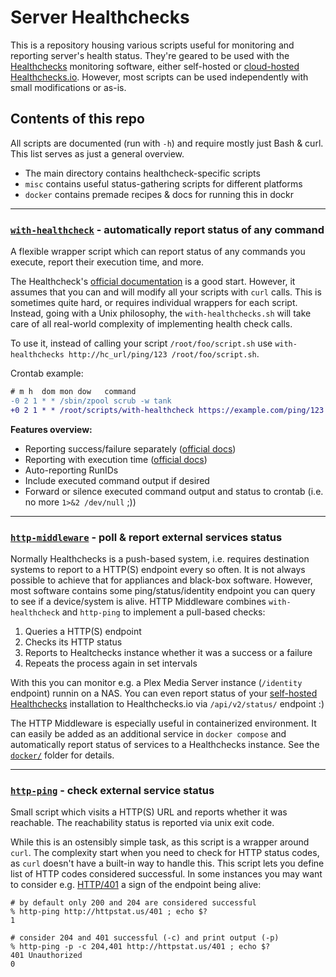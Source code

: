 # Server Healthchecks

This is a repository housing various scripts useful for monitoring and reporting server's health status. They're geared 
to be used with the [Healthchecks](https://github.com/healthchecks/healthchecks) monitoring software, either self-hosted
or [cloud-hosted Healthchecks.io](https://healthchecks.io). However, most scripts can be used independently with small
modifications or as-is.

## Contents of this repo
All scripts are documented (run with `-h`) and require mostly just Bash & curl. This list serves as just a general 
overview.

- The main directory contains healthcheck-specific scripts
- `misc` contains useful status-gathering scripts for different platforms
- `docker` contains premade recipes & docs for running this in dockr

---

### [`with-healthcheck`](with-healthcheck.sh) - automatically report status of any command
A flexible wrapper script which can report status of any commands you execute, report their execution time, and more.

The Healthcheck's [official documentation](https://healthchecks.io/docs/bash/) is a good start. However, it assumes that
you can and will modify all your scripts with `curl` calls. This is sometimes quite hard, or requires individual 
wrappers for each script. Instead, going with a Unix philosophy, the `with-healthchecks.sh` will take care of all 
real-world complexity of implementing health check calls. 

To use it, instead of calling your script `/root/foo/script.sh` use `with-healthchecks http://hc_url/ping/123 /root/foo/script.sh`.

Crontab example:
```diff
# m h  dom mon dow   command
-0 2 1 * * /sbin/zpool scrub -w tank
+0 2 1 * * /root/scripts/with-healthcheck https://example.com/ping/123 /sbin/zpool scrub -w tank
```

**Features overview:**
 - Reporting success/failure separately ([official docs](https://healthchecks.io/docs/signaling_failures/))
 - Reporting with execution time ([official docs](https://healthchecks.io/docs/measuring_script_run_time/))
 - Auto-reporting RunIDs
 - Include executed command output if desired 
 - Forward or silence executed command output and status to crontab (i.e. no more `1>&2 /dev/null` ;))

---

### [`http-middleware`](http-middleware.sh) - poll & report external services status
Normally Healthchecks is a push-based system, i.e. requires destination systems to report to a HTTP(S) endpoint every
so often. It is not always possible to achieve that for appliances and black-box software. However, most software 
contains some ping/status/identity endpoint you can query to see if a device/system is alive. HTTP Middleware combines
`with-healthcheck` and `http-ping` to implement a pull-based checks:

1. Queries a HTTP(S) endpoint
2. Checks its HTTP status
3. Reports to Healtchecks instance whether it was a success or a failure
4. Repeats the process again in set intervals

With this you can monitor e.g. a Plex Media Server instance (`/identity` endpoint) runnin on a NAS. You can even report 
status of your [self-hosted Healthchecks](https://github.com/healthchecks/healthchecks) installation to Healthchecks.io
via `/api/v2/status/` endpoint :)

The HTTP Middleware is especially useful in containerized environment. It can easily be added as an additional service
in `docker compose` and automatically report status of services to a Healthchecks instance. See the [`docker/`](docker/) 
folder for details.

---

### [`http-ping`](http-ping.sh) - check external service status
Small script which visits a HTTP(S) URL and reports whether it was reachable. The reachability status is reported via
unix exit code. 

While this is an ostensibly simple task, as this script is a wrapper around `curl`. The complexity start
when you need to check for HTTP status codes, as `curl` doesn't have a built-in way to handle this. This script lets you
define list of HTTP codes considered successful. In some instances you may want to consider e.g. [HTTP/401](https://developer.mozilla.org/en-US/docs/Web/HTTP/Status/401)
a sign of the endpoint being alive:

```
# by default only 200 and 204 are considered successful
% http-ping http://httpstat.us/401 ; echo $?
1

# consider 204 and 401 successful (-c) and print output (-p)
% http-ping -p -c 204,401 http://httpstat.us/401 ; echo $?
401 Unauthorized
0
```
